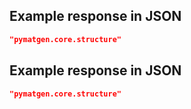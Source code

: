 ## Example response in JSON

```json
"pymatgen.core.structure"
```

## Example response in JSON

```json
"pymatgen.core.structure"
```

